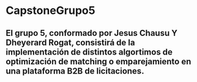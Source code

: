 # CapstoneGrupo5
## El grupo 5, conformado por Jesus Chausu Y Dheyerard Rogat, consistirá de la implementación de distintos algortimos de optimización de matching o emparejamiento en una plataforma B2B de licitaciones.

